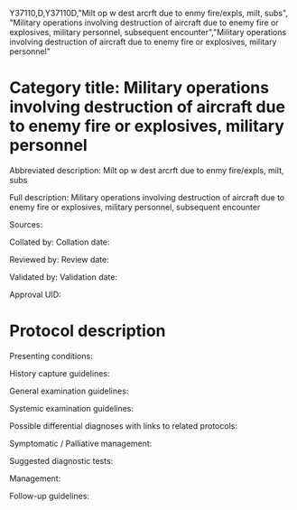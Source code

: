 Y37110,D,Y37110D,"Milt op w dest arcrft due to enmy fire/expls, milt, subs", "Military operations involving destruction of aircraft due to enemy fire or explosives, military personnel, subsequent encounter","Military operations involving destruction of aircraft due to enemy fire or explosives, military personnel"
# Category title: Military operations involving destruction of aircraft due to enemy fire or explosives, military personnel

Abbreviated description: Milt op w dest arcrft due to enmy fire/expls, milt, subs

Full description: Military operations involving destruction of aircraft due to enemy fire or explosives, military personnel, subsequent encounter

Sources:

Collated by:
Collation date:

Reviewed by:
Review date:

Validated by:
Validation date:

Approval UID:

# Protocol description

Presenting conditions:

History capture guidelines:

General examination guidelines:

Systemic examination guidelines:

Possible differential diagnoses with links to related protocols:

Symptomatic / Palliative management:

Suggested diagnostic tests:

Management:

Follow-up guidelines:
